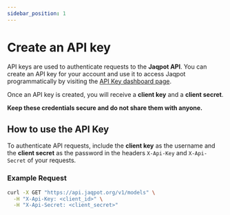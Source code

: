 ```yaml
---
sidebar_position: 1
---
```


# Create an API key

API keys are used to authenticate requests to the **Jaqpot API**. You can create an API key for your account and use it to access Jaqpot programmatically by visiting the [API Key dashboard page](https://app.jaqpot.org/dashboard/api-keys).

Once an API key is created, you will receive a **client key** and a **client secret**. 

**Keep these credentials secure and do not share them with anyone.**

## How to use the API Key

To authenticate API requests, include the **client key** as the username and the **client secret** as the password in the headers `X-Api-Key` and `X-Api-Secret` of your requests.

### Example Request

```bash
curl -X GET "https://api.jaqpot.org/v1/models" \
  -H "X-Api-Key: <client_id>" \
  -H "X-Api-Secret: <client_secret>"
